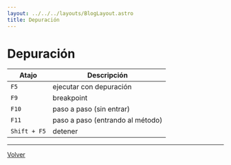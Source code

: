 ```yaml
---
layout: ../../../layouts/BlogLayout.astro
title: Depuración
---
```


# Depuración

| Atajo        | Descripción                      |
| ------------ | -------------------------------- |
| `F5`         | ejecutar con depuración          |
| `F9`         | breakpoint                       |
| `F10`        | paso a paso (sin entrar)         |
| `F11`        | paso a paso (entrando al método) |
| `Shift + F5` | detener                          |

<hr>

<p class="link-back-container">
  <a class="link-back" href="/blog/visualstudio">Volver</a>
</p>
